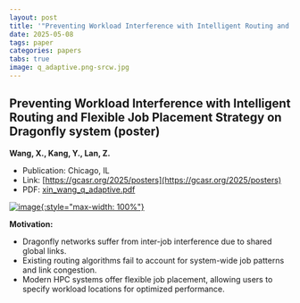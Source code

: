 ```yaml
---
layout: post
title: '"Preventing Workload Interference with Intelligent Routing and Flexible Job Placement Strategy on Dragonfly system (poster)"'
date: 2025-05-08
tags: paper
categories: papers
tabs: true
image: q_adaptive.png-srcw.jpg
---
```


## Preventing Workload Interference with Intelligent Routing and Flexible Job Placement Strategy on Dragonfly system (poster)
**Wang, X., Kang, Y., Lan, Z.**
- Publication: Chicago, IL
- Link: [https://gcasr.org/2025/posters](https://gcasr.org/2025/posters)
- PDF: [xin_wang_q_adaptive.pdf](/documents/xin_wang_q_adaptive.pdf)


[![image](https://www.evl.uic.edu/output/originals/q_adaptive.png-srcw.jpg){:style="max-width: 100%"}](https://www.evl.uic.edu/output/originals/q_adaptive.png-srcw.jpg)

<strong>Motivation:</strong><br>
- Dragonfly networks suffer from inter-job interference due to shared global links.<br>
- Existing routing algorithms fail to account for system-wide job patterns and link congestion.<br>
- Modern HPC systems offer flexible job placement, allowing users to specify workload locations for optimized performance.